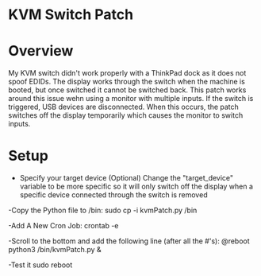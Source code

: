 # KVM Switch Patch

# Overview
My KVM switch didn't work properly with a ThinkPad dock as it does not spoof EDIDs. The display works through the switch when the machine is booted, but once switched it cannot be switched back. This patch works around this issue wehn using a monitor with multiple inputs. If the switch is triggered, USB devices are disconnected. When this occurs, the patch switches off the display temporarily which causes the monitor to switch inputs.


# Setup
- Specify your target device (Optional)
Change the "target_device" variable to be more specific so it will only switch off the display when a specific device connected through the switch is removed

-Copy the Python file to /bin:
sudo cp -i kvmPatch.py /bin

-Add A New Cron Job:
crontab -e

-Scroll to the bottom and add the following line (after all the #'s):
@reboot python3 /bin/kvmPatch.py &

-Test it
sudo reboot
